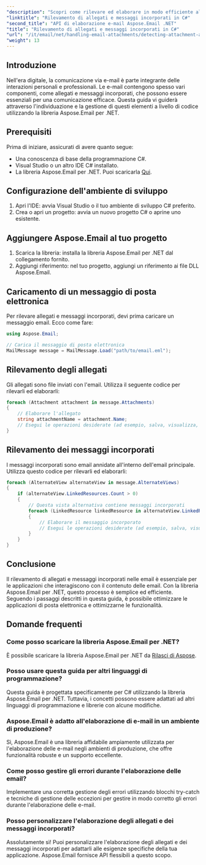 ```yaml
---
"description": "Scopri come rilevare ed elaborare in modo efficiente allegati e messaggi incorporati nelle email utilizzando la libreria Aspose.Email per .NET. Questa guida completa illustra la configurazione."
"linktitle": "Rilevamento di allegati e messaggi incorporati in C#"
"second_title": "API di elaborazione e-mail Aspose.Email .NET"
"title": "Rilevamento di allegati e messaggi incorporati in C#"
"url": "/it/email/net/handling-email-attachments/detecting-attachment-and-embedded-message-in-csharp/"
"weight": 13
---
```


## Introduzione

Nell'era digitale, la comunicazione via e-mail è parte integrante delle interazioni personali e professionali. Le e-mail contengono spesso vari componenti, come allegati e messaggi incorporati, che possono essere essenziali per una comunicazione efficace. Questa guida vi guiderà attraverso l'individuazione e la gestione di questi elementi a livello di codice utilizzando la libreria Aspose.Email per .NET.

## Prerequisiti

Prima di iniziare, assicurati di avere quanto segue:

- Una conoscenza di base della programmazione C#.
- Visual Studio o un altro IDE C# installato.
- La libreria Aspose.Email per .NET. Puoi scaricarla [Qui](https://products.aspose.com/email/net).

## Configurazione dell'ambiente di sviluppo

1. Apri l'IDE: avvia Visual Studio o il tuo ambiente di sviluppo C# preferito.
2. Crea o apri un progetto: avvia un nuovo progetto C# o aprine uno esistente.

## Aggiungere Aspose.Email al tuo progetto

1. Scarica la libreria: installa la libreria Aspose.Email per .NET dal collegamento fornito.
2. Aggiungi riferimento: nel tuo progetto, aggiungi un riferimento ai file DLL Aspose.Email.

## Caricamento di un messaggio di posta elettronica

Per rilevare allegati e messaggi incorporati, devi prima caricare un messaggio email. Ecco come fare:

```csharp
using Aspose.Email;

// Carica il messaggio di posta elettronica
MailMessage message = MailMessage.Load("path/to/email.eml");
```

## Rilevamento degli allegati

Gli allegati sono file inviati con l'email. Utilizza il seguente codice per rilevarli ed elaborarli:

```csharp
foreach (Attachment attachment in message.Attachments)
{
    // Elaborare l'allegato
    string attachmentName = attachment.Name;
    // Esegui le operazioni desiderate (ad esempio, salva, visualizza, ecc.)
}
```

## Rilevamento dei messaggi incorporati

I messaggi incorporati sono email annidate all'interno dell'email principale. Utilizza questo codice per rilevarli ed elaborarli:

```csharp
foreach (AlternateView alternateView in message.AlternateViews)
{
    if (alternateView.LinkedResources.Count > 0)
    {
        // Questa vista alternativa contiene messaggi incorporati
        foreach (LinkedResource linkedResource in alternateView.LinkedResources)
        {
            // Elaborare il messaggio incorporato
            // Esegui le operazioni desiderate (ad esempio, salva, visualizza, ecc.)
        }
    }
}
```

## Conclusione

Il rilevamento di allegati e messaggi incorporati nelle email è essenziale per le applicazioni che interagiscono con il contenuto delle email. Con la libreria Aspose.Email per .NET, questo processo è semplice ed efficiente. Seguendo i passaggi descritti in questa guida, è possibile ottimizzare le applicazioni di posta elettronica e ottimizzarne le funzionalità.

## Domande frequenti

### Come posso scaricare la libreria Aspose.Email per .NET?

È possibile scaricare la libreria Aspose.Email per .NET da [Rilasci di Aspose](https://releases.aspose.com/email/net/).

### Posso usare questa guida per altri linguaggi di programmazione?

Questa guida è progettata specificamente per C# utilizzando la libreria Aspose.Email per .NET. Tuttavia, i concetti possono essere adattati ad altri linguaggi di programmazione e librerie con alcune modifiche.

### Aspose.Email è adatto all'elaborazione di e-mail in un ambiente di produzione?

Sì, Aspose.Email è una libreria affidabile ampiamente utilizzata per l'elaborazione delle e-mail negli ambienti di produzione, che offre funzionalità robuste e un supporto eccellente.

### Come posso gestire gli errori durante l'elaborazione delle email?

Implementare una corretta gestione degli errori utilizzando blocchi try-catch e tecniche di gestione delle eccezioni per gestire in modo corretto gli errori durante l'elaborazione delle e-mail.

### Posso personalizzare l'elaborazione degli allegati e dei messaggi incorporati?

Assolutamente sì! Puoi personalizzare l'elaborazione degli allegati e dei messaggi incorporati per adattarli alle esigenze specifiche della tua applicazione. Aspose.Email fornisce API flessibili a questo scopo.